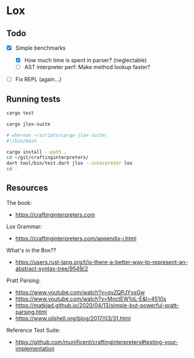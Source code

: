 # Lox

## Todo

- [x] Simple benchmarks
  - [x] How much time is spent in parser? (neglectable)
  - [ ] AST interpreter perf: Make method lookup faster?

- [ ] Fix REPL (again...)


## Running tests

```sh
cargo test
```

```sh
cargo jlox-suite

# whereas ~/scripts/cargo-jlox-suite:
#!/bin/bash

cargo install --path .
cd ~/git/craftinginterpreters/
dart tool/bin/test.dart jlox --interpreter lox
cd -
```


## Resources

The book:

- https://craftinginterpreters.com

Lox Grammar:

- https://craftinginterpreters.com/appendix-i.html

What's in the Box??

- https://users.rust-lang.org/t/is-there-a-better-way-to-represent-an-abstract-syntax-tree/9549/2

Pratt Parsing:

- https://www.youtube.com/watch?v=qyZQPJYvsGw
- https://www.youtube.com/watch?v=MnctEW1oL-E&t=4510s
- https://matklad.github.io/2020/04/13/simple-but-powerful-pratt-parsing.html
- https://www.oilshell.org/blog/2017/03/31.html

Reference Test Suite:

- https://github.com/munificent/craftinginterpreters#testing-your-implementation
